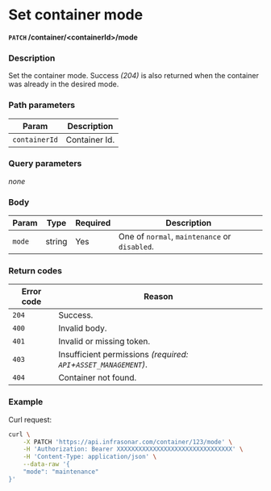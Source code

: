 # Set container mode
**`PATCH` /container/<containerId\>/mode**

### Description
Set the container mode. Success _(204)_ is also returned when the container was already in the desired mode.

### Path parameters
Param               | Description
--------------------|-------------
`containerId`       | Container Id.

### Query parameters
_none_

### Body
Param       | Type      | Required  | Description
------------|-----------|-----------|-------------
`mode`      | string    | Yes       | One of `normal`, `maintenance` or `disabled`.

### Return codes
Error code  | Reason
------------|--------
`204`       | Success.
`400`       | Invalid body.
`401`       | Invalid or missing token.
`403`       | Insufficient permissions _(required: `API`+`ASSET_MANAGEMENT`)_.
`404`       | Container not found.

### Example
Curl request:
```bash
curl \
    -X PATCH 'https://api.infrasonar.com/container/123/mode' \
    -H 'Authorization: Bearer XXXXXXXXXXXXXXXXXXXXXXXXXXXXXXXX' \
    -H 'Content-Type: application/json' \
    --data-raw '{
    "mode": "maintenance"
}'
```

